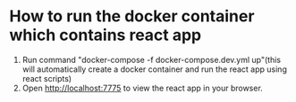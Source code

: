 # How to run the docker container which contains react app

1) Run command "docker-compose -f docker-compose.dev.yml up"(this will automatically create a docker container and run the react app using react scripts)
2) Open [http://localhost:7775](http://localhost:7775) to view the react app in your browser.